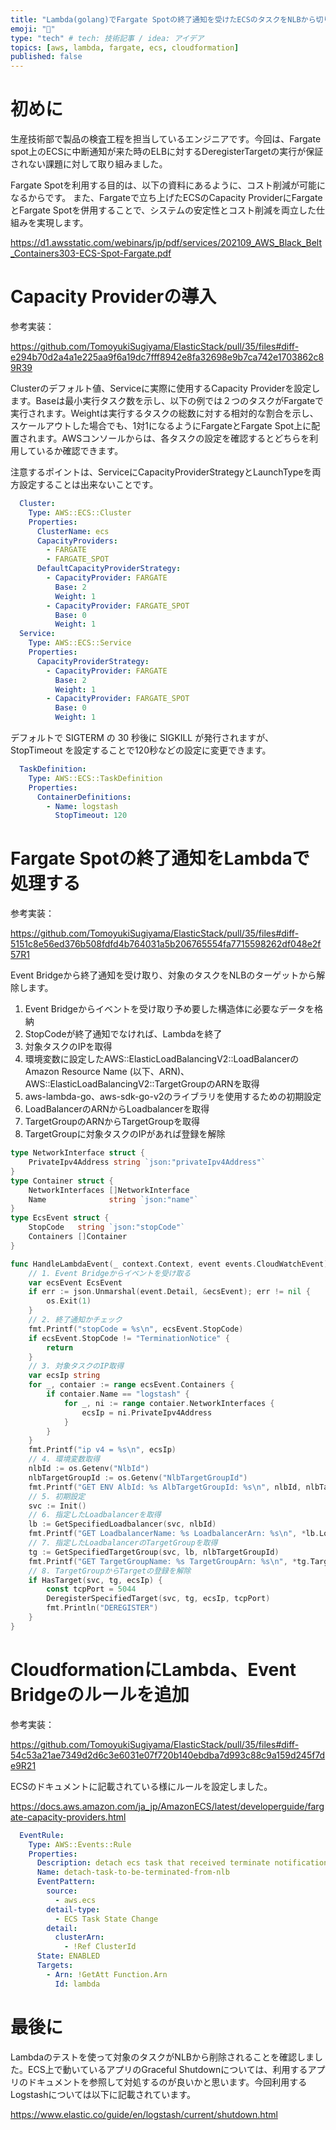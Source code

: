 ```yaml
---
title: "Lambda(golang)でFargate Spotの終了通知を受けたECSのタスクをNLBから切り離す"
emoji: "🐳"
type: "tech" # tech: 技術記事 / idea: アイデア
topics: [aws, lambda, fargate, ecs, cloudformation]
published: false
---
```

# 初めに
生産技術部で製品の検査工程を担当しているエンジニアです。今回は、Fargate spot上のECSに中断通知が来た時のELBに対するDeregisterTargetの実行が保証されない課題に対して取り組みました。

Fargate Spotを利用する目的は、以下の資料にあるように、コスト削減が可能になるからです。
また、Fargateで立ち上げたECSのCapacity ProviderにFargateとFargate Spotを併用することで、システムの安定性とコスト削減を両立した仕組みを実現します。

https://d1.awsstatic.com/webinars/jp/pdf/services/202109_AWS_Black_Belt_Containers303-ECS-Spot-Fargate.pdf

# Capacity Providerの導入
参考実装：

https://github.com/TomoyukiSugiyama/ElasticStack/pull/35/files#diff-e294b70d2a4a1e225aa9f6a19dc7fff8942e8fa32698e9b7ca742e1703862c89R39

Clusterのデフォルト値、Serviceに実際に使用するCapacity Providerを設定します。Baseは最小実行タスク数を示し、以下の例では２つのタスクがFargateで実行されます。Weightは実行するタスクの総数に対する相対的な割合を示し、スケールアウトした場合でも、1対1になるようにFargateとFargate Spot上に配置されます。AWSコンソールからは、各タスクの設定を確認するとどちらを利用しているか確認できます。

注意するポイントは、ServiceにCapacityProviderStrategyとLaunchTypeを両方設定することは出来ないことです。

```yaml
  Cluster:
    Type: AWS::ECS::Cluster
    Properties:
      ClusterName: ecs
      CapacityProviders:
        - FARGATE
        - FARGATE_SPOT
      DefaultCapacityProviderStrategy:
        - CapacityProvider: FARGATE
          Base: 2
          Weight: 1
        - CapacityProvider: FARGATE_SPOT
          Base: 0
          Weight: 1
  Service:
    Type: AWS::ECS::Service
    Properties:
      CapacityProviderStrategy:
        - CapacityProvider: FARGATE
          Base: 2
          Weight: 1
        - CapacityProvider: FARGATE_SPOT
          Base: 0
          Weight: 1
```

デフォルトで SIGTERM の 30 秒後に SIGKILL が発⾏されますが、 StopTimeout を設定することで120秒などの設定に変更できます。

```yaml
  TaskDefinition:
    Type: AWS::ECS::TaskDefinition
    Properties:
      ContainerDefinitions:
        - Name: logstash
          StopTimeout: 120
```

# Fargate Spotの終了通知をLambdaで処理する
参考実装：

https://github.com/TomoyukiSugiyama/ElasticStack/pull/35/files#diff-5151c8e56ed376b508fdfd4b764031a5b206765554fa7715598262df048e2f57R1

Event Bridgeから終了通知を受け取り、対象のタスクをNLBのターゲットから解除します。

1. Event Bridgeからイベントを受け取り予め要した構造体に必要なデータを格納
2. StopCodeが終了通知でなければ、Lambdaを終了
3. 対象タスクのIPを取得
4. 環境変数に設定したAWS::ElasticLoadBalancingV2::LoadBalancerのAmazon Resource Name (以下、ARN)、AWS::ElasticLoadBalancingV2::TargetGroupのARNを取得
5. aws-lambda-go、aws-sdk-go-v2のライブラリを使用するための初期設定
6. LoadBalancerのARNからLoadbalancerを取得
7. TargetGroupのARNからTargetGroupを取得
8. TargetGroupに対象タスクのIPがあれば登録を解除

```go
type NetworkInterface struct {
	PrivateIpv4Address string `json:"privateIpv4Address"`
}
type Container struct {
	NetworkInterfaces []NetworkInterface
	Name              string `json:"name"`
}
type EcsEvent struct {
	StopCode   string `json:"stopCode"`
	Containers []Container
}

func HandleLambdaEvent(_ context.Context, event events.CloudWatchEvent) {
	// 1. Event Bridgeからイベントを受け取る
	var ecsEvent EcsEvent
	if err := json.Unmarshal(event.Detail, &ecsEvent); err != nil {
		os.Exit(1)
	}
	// 2. 終了通知かチェック
	fmt.Printf("stopCode = %s\n", ecsEvent.StopCode)
	if ecsEvent.StopCode != "TerminationNotice" {
		return
	}
	// 3. 対象タスクのIP取得
	var ecsIp string
	for _, contaier := range ecsEvent.Containers {
		if contaier.Name == "logstash" {
			for _, ni := range contaier.NetworkInterfaces {
				ecsIp = ni.PrivateIpv4Address
			}
		}
	}
	fmt.Printf("ip v4 = %s\n", ecsIp)
	// 4. 環境変数取得
	nlbId := os.Getenv("NlbId")
	nlbTargetGroupId := os.Getenv("NlbTargetGroupId")
	fmt.Printf("GET ENV AlbId: %s AlbTargetGroupId: %s\n", nlbId, nlbTargetGroupId)
	// 5. 初期設定
	svc := Init()
	// 6. 指定したLoadbalancerを取得
	lb := GetSpecifiedLoadbalancer(svc, nlbId)
	fmt.Printf("GET LoadbalancerName: %s LoadbalancerArn: %s\n", *lb.LoadBalancerName, *lb.LoadBalancerArn)
	// 7. 指定したLoadbalancerのTargetGroupを取得
	tg := GetSpecifiedTargetGroup(svc, lb, nlbTargetGroupId)
	fmt.Printf("GET TargetGroupName: %s TargetGroupArn: %s\n", *tg.TargetGroupName, *tg.TargetGroupArn)
	// 8. TargetGroupからTargetの登録を解除
	if HasTarget(svc, tg, ecsIp) {
		const tcpPort = 5044
		DeregisterSpecifiedTarget(svc, tg, ecsIp, tcpPort)
		fmt.Println("DEREGISTER")
	}
}
```

# CloudformationにLambda、Event Bridgeのルールを追加
参考実装：

https://github.com/TomoyukiSugiyama/ElasticStack/pull/35/files#diff-54c53a21ae7349d2d6c3e6031e07f720b140ebdba7d993c88c9a159d245f7de9R21


ECSのドキュメントに記載されている様にルールを設定しました。

https://docs.aws.amazon.com/ja_jp/AmazonECS/latest/developerguide/fargate-capacity-providers.html

```yaml
  EventRule:
    Type: AWS::Events::Rule
    Properties:
      Description: detach ecs task that received terminate notification from nlb
      Name: detach-task-to-be-terminated-from-nlb
      EventPattern:
        source:
          - aws.ecs
        detail-type:
          - ECS Task State Change
        detail:
          clusterArn:
            - !Ref ClusterId
      State: ENABLED
      Targets:
        - Arn: !GetAtt Function.Arn
          Id: lambda
```

# 最後に
Lambdaのテストを使って対象のタスクがNLBから削除されることを確認しました。ECS上で動いているアプリのGraceful Shutdownについては、利用するアプリのドキュメントを参照して対処するのが良いかと思います。今回利用するLogstashについては以下に記載されています。

https://www.elastic.co/guide/en/logstash/current/shutdown.html